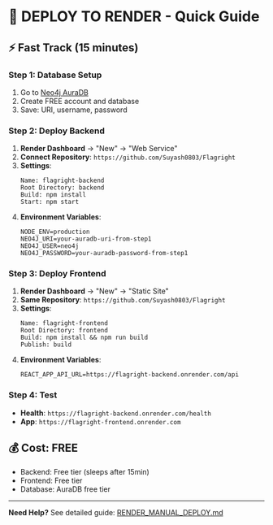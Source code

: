 # 🚀 DEPLOY TO RENDER - Quick Guide

## ⚡ Fast Track (15 minutes)

### Step 1: Database Setup
1. Go to [Neo4j AuraDB](https://neo4j.com/cloud/platform/aura-graph-database/)
2. Create FREE account and database
3. Save: URI, username, password

### Step 2: Deploy Backend
1. **Render Dashboard** → "New" → "Web Service"
2. **Connect Repository**: `https://github.com/Suyash0803/Flagright`
3. **Settings**:
   ```
   Name: flagright-backend
   Root Directory: backend
   Build: npm install
   Start: npm start
   ```
4. **Environment Variables**:
   ```
   NODE_ENV=production
   NEO4J_URI=your-auradb-uri-from-step1
   NEO4J_USER=neo4j  
   NEO4J_PASSWORD=your-auradb-password-from-step1
   ```

### Step 3: Deploy Frontend
1. **Render Dashboard** → "New" → "Static Site"
2. **Same Repository**: `https://github.com/Suyash0803/Flagright`
3. **Settings**:
   ```
   Name: flagright-frontend
   Root Directory: frontend
   Build: npm install && npm run build
   Publish: build
   ```
4. **Environment Variables**:
   ```
   REACT_APP_API_URL=https://flagright-backend.onrender.com/api
   ```

### Step 4: Test
- **Health**: `https://flagright-backend.onrender.com/health`
- **App**: `https://flagright-frontend.onrender.com`

## 💰 Cost: FREE
- Backend: Free tier (sleeps after 15min)
- Frontend: Free tier
- Database: AuraDB free tier

---

**Need Help?** See detailed guide: [RENDER_MANUAL_DEPLOY.md](./RENDER_MANUAL_DEPLOY.md)